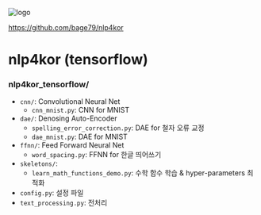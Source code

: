 ![logo](https://github.com/bage79/nlp4kor/raw/master/ipynb/img/nlp4kor.png)

https://github.com/bage79/nlp4kor

# nlp4kor (tensorflow)
### nlp4kor_tensorflow/
- `cnn/`: Convolutional Neural Net
    - `cnn_mnist.py`: CNN for MNIST
- `dae/`: Denosing Auto-Encoder
    - `spelling_error_correction.py`: DAE for 철자 오류 교정
    - `dae_mnist.py`: DAE for MNIST
- `ffnn/`: Feed Forward Neural Net
    - `word_spacing.py`: FFNN for 한글 띄어쓰기
- `skeletons/`:
    - `learn_math_functions_demo.py`: 수학 함수 학습 & hyper-parameters 최적화
- `config.py`: 설정 파일
- `text_processing.py`: 전처리
